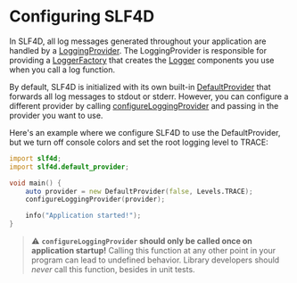 # Configuring SLF4D

In SLF4D, all log messages generated throughout your application are handled by a [LoggingProvider](ddoc-slf4d.provider.LoggingProvider). The LoggingProvider is responsible for providing a [LoggerFactory](ddoc-slf4d.factory.LoggerFactory) that creates the [Logger](ddoc-slf4d.logger.Logger) components you use when you call a log function.

By default, SLF4D is initialized with its own built-in [DefaultProvider](ddoc-slf4d.default_provider.provider.DefaultProvider) that forwards all log messages to stdout or stderr. However, you can configure a different provider by calling [configureLoggingProvider](ddoc-slf4d.configureLoggingProvider) and passing in the provider you want to use.

Here's an example where we configure SLF4D to use the DefaultProvider, but we turn off console colors and set the root logging level to TRACE:

```d
import slf4d;
import slf4d.default_provider;

void main() {
    auto provider = new DefaultProvider(false, Levels.TRACE);
    configureLoggingProvider(provider);

    info("Application started!");
}
```

> ⚠️ **`configureLoggingProvider` should only be called once on application startup!** Calling this function at any other point in your program can lead to undefined behavior. Library developers should _never_ call this function, besides in unit tests.
